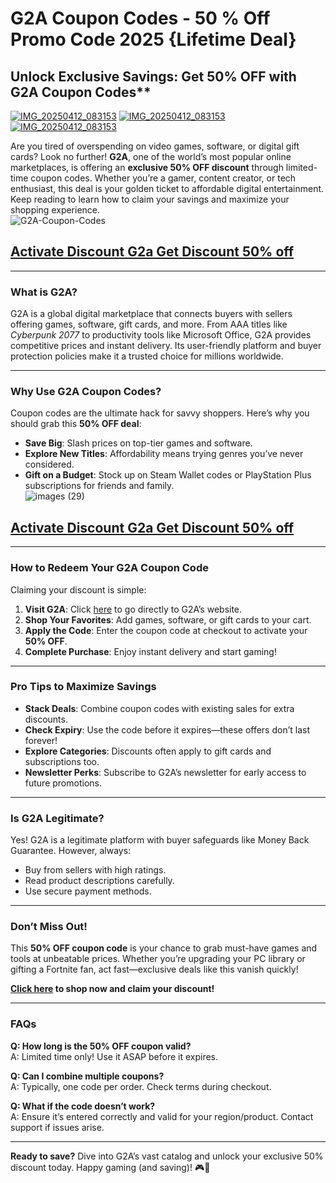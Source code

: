 # G2A Coupon Codes - 50 % Off Promo Code 2025 {Lifetime Deal}
## Unlock Exclusive Savings: Get 50% OFF with G2A Coupon Codes**  
[![IMG_20250412_083153](https://github.com/user-attachments/assets/090b97b8-d0ec-48cf-8124-8ec6196783cb)](https://www.g2a.com/n/reflink-4a0dd533ac)
[![IMG_20250412_083153](https://github.com/user-attachments/assets/50c8f66f-13b2-4109-8625-2eff470b7b1e)](https://www.g2a.com/n/reflink-4a0dd533ac)
[![IMG_20250412_083153](https://github.com/user-attachments/assets/ae90b180-1863-49b9-8a40-2a6fb4185db7)](https://www.g2a.com/n/reflink-4a0dd533ac)



Are you tired of overspending on video games, software, or digital gift cards? Look no further! **G2A**, one of the world’s most popular online marketplaces, is offering an **exclusive 50% OFF discount** through limited-time coupon codes. Whether you’re a gamer, content creator, or tech enthusiast, this deal is your golden ticket to affordable digital entertainment. Keep reading to learn how to claim your savings and maximize your shopping experience.  
![G2A-Coupon-Codes](https://github.com/user-attachments/assets/29138e3f-0207-4efc-95a7-0f6414d076c3)
## [Activate Discount G2a Get Discount 50% off](https://www.g2a.com/n/reflink-4a0dd533ac)
---

### **What is G2A?**  
G2A is a global digital marketplace that connects buyers with sellers offering games, software, gift cards, and more. From AAA titles like *Cyberpunk 2077* to productivity tools like Microsoft Office, G2A provides competitive prices and instant delivery. Its user-friendly platform and buyer protection policies make it a trusted choice for millions worldwide.  

---

### **Why Use G2A Coupon Codes?**  
Coupon codes are the ultimate hack for savvy shoppers. Here’s why you should grab this **50% OFF deal**:  
- **Save Big**: Slash prices on top-tier games and software.  
- **Explore New Titles**: Affordability means trying genres you’ve never considered.  
- **Gift on a Budget**: Stock up on Steam Wallet codes or PlayStation Plus subscriptions for friends and family.  
![images (29)](https://github.com/user-attachments/assets/75f151ef-8f7f-47f0-8111-1e60775de35f)
## [Activate Discount G2a Get Discount 50% off](https://www.g2a.com/n/reflink-4a0dd533ac)

---

### **How to Redeem Your G2A Coupon Code**  
Claiming your discount is simple:  
1. **Visit G2A**: Click [here](https://www.g2a.com/n/reflink-4a0dd533ac) to go directly to G2A’s website.  
2. **Shop Your Favorites**: Add games, software, or gift cards to your cart.  
3. **Apply the Code**: Enter the coupon code at checkout to activate your **50% OFF**.  
4. **Complete Purchase**: Enjoy instant delivery and start gaming!  

---

### **Pro Tips to Maximize Savings**  
- **Stack Deals**: Combine coupon codes with existing sales for extra discounts.  
- **Check Expiry**: Use the code before it expires—these offers don’t last forever!  
- **Explore Categories**: Discounts often apply to gift cards and subscriptions too.  
- **Newsletter Perks**: Subscribe to G2A’s newsletter for early access to future promotions.  

---

### **Is G2A Legitimate?**  
Yes! G2A is a legitimate platform with buyer safeguards like Money Back Guarantee. However, always:  
- Buy from sellers with high ratings.  
- Read product descriptions carefully.  
- Use secure payment methods.  

---

### **Don’t Miss Out!**  
This **50% OFF coupon code** is your chance to grab must-have games and tools at unbeatable prices. Whether you’re upgrading your PC library or gifting a Fortnite fan, act fast—exclusive deals like this vanish quickly!  

**[Click here](https://www.g2a.com/n/reflink-4a0dd533ac) to shop now and claim your discount!**  

---

### **FAQs**  
**Q: How long is the 50% OFF coupon valid?**  
A: Limited time only! Use it ASAP before it expires.  

**Q: Can I combine multiple coupons?**  
A: Typically, one code per order. Check terms during checkout.  

**Q: What if the code doesn’t work?**  
A: Ensure it’s entered correctly and valid for your region/product. Contact support if issues arise.  

---

**Ready to save?** Dive into G2A’s vast catalog and unlock your exclusive 50% discount today. Happy gaming (and saving)! 🎮💸
